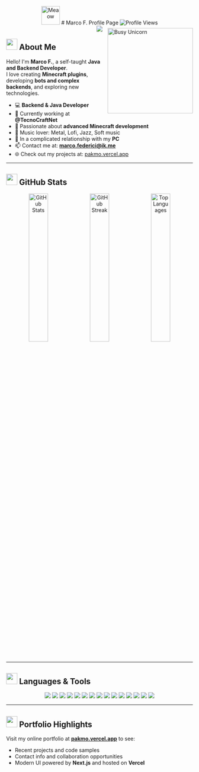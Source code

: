 <div align="center">

<img src="https://i.imgur.com/veZrcC7.gif" alt="Meaow" width="50" />  
# Marco F. Profile Page  
<img src="https://komarev.com/ghpvc/?username=Pakmo&color=ff69b4" alt="Profile Views">

<br>
<img src="https://readme-typing-svg.herokuapp.com?font=Helvetica+Neue&pause=1000&width=435&lines=I'm+Java+Developer;I'm+Bot+Developer;I'm+Backend+Developer;I'm+Minecraft+Enthusiast" style="margin-bottom: -10px">
</div>

<img align="right" width=230px alt="Busy Unicorn" src="https://c.tenor.com/GN73MKBawZYAAAAi/busy-cute.gif" />

## <img src="https://media.giphy.com/media/ObNTw8Uzwy6KQ/giphy.gif" width="30px">&nbsp;About Me

Hello! I'm **Marco F.**, a self-taught **Java and Backend Developer**.  
I love creating **Minecraft plugins**, developing **bots and complex backends**, and exploring new technologies.  

- 💻 **Backend & Java Developer**  
- 🔭 Currently working at **@TecnoCraftNet**  
- 🌱 Passionate about **advanced Minecraft development**  
- 🎵 Music lover: Metal, Lofi, Jazz, Soft music  
- 💖 In a complicated relationship with my **PC**  
- 📫 Contact me at: **marco.federici@ik.me**  
- 🌐 Check out my projects at: [pakmo.vercel.app](https://pakmo.vercel.app/)

---

## <img src="https://media.giphy.com/media/3ohhwp5q9H8VgDL6w0/giphy.gif" width="30px">&nbsp;GitHub Stats


<p align="center">
  <img src="https://github-readme-stats.vercel.app/api?username=Pakmo&show_icons=true&theme=radical&count_private=true&include_all_commits=true&hide=issues,contribs" width="32%" alt="GitHub Stats" />
  <img src="https://github-readme-streak-stats.herokuapp.com/?user=Pakmo&theme=radical" width="32%" alt="GitHub Streak" />
  <img src="https://github-readme-stats.vercel.app/api/top-langs/?username=Pakmo&layout=compact&theme=radical&hide=html,css" width="32%" alt="Top Languages" />
</p>

---

## <img src="https://media.giphy.com/media/xT9IgzoKnwFNmISR8I/giphy.gif" width="30px">&nbsp;Languages & Tools

<p align="center">
  <img src="https://img.shields.io/badge/Java-ED8B00?style=for-the-badge&logo=java&logoColor=white" />
  <img src="https://img.shields.io/badge/Kotlin-7F52FF?style=for-the-badge&logo=kotlin&logoColor=white" />
  <img src="https://img.shields.io/badge/PHP-777BB4?style=for-the-badge&logo=php&logoColor=white" />
  <img src="https://img.shields.io/badge/JavaScript-F7DF1E?style=for-the-badge&logo=javascript&logoColor=black" />
  <img src="https://img.shields.io/badge/TypeScript-3178C6?style=for-the-badge&logo=typescript&logoColor=white" />
  <img src="https://img.shields.io/badge/Node.js-339933?style=for-the-badge&logo=nodedotjs&logoColor=white" />
  <img src="https://img.shields.io/badge/React-61DAFB?style=for-the-badge&logo=react&logoColor=black" />
  <img src="https://img.shields.io/badge/Vue-42B883?style=for-the-badge&logo=vue.js&logoColor=white" />
  <img src="https://img.shields.io/badge/Spring Boot-6DB33F?style=for-the-badge&logo=spring&logoColor=white" />
  <img src="https://img.shields.io/badge/MySQL-4479A1?style=for-the-badge&logo=mysql&logoColor=white" />
  <img src="https://img.shields.io/badge/MongoDB-47A248?style=for-the-badge&logo=mongodb&logoColor=white" />
  <img src="https://img.shields.io/badge/Redis-D32F2F?style=for-the-badge&logo=redis&logoColor=white" />
  <img src="https://img.shields.io/badge/Docker-2496ED?style=for-the-badge&logo=docker&logoColor=white" />
  <img src="https://img.shields.io/badge/Git-F05032?style=for-the-badge&logo=git&logoColor=white" />
  <img src="https://img.shields.io/badge/GitHub-181717?style=for-the-badge&logo=github&logoColor=white" />
</p>

---

## <img src="https://media.giphy.com/media/26ufdipQqU2lhNA4g/giphy.gif" width="30px">&nbsp;Portfolio Highlights

Visit my online portfolio at **[pakmo.vercel.app](https://pakmo.vercel.app/)** to see:

- Recent projects and code samples  
- Contact info and collaboration opportunities  
- Modern UI powered by **Next.js** and hosted on **Vercel**
